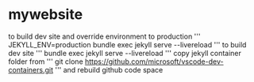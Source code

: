 # mywebsite
to build dev site and override environment to production
'''
JEKYLL_ENV=production bundle exec jekyll serve --livereload
'''
to build dev site 
'''
bundle exec jekyll serve --livereload
'''
copy jekyll container folder from
'''
git clone https://github.com/microsoft/vscode-dev-containers.git
'''
and rebuild github code space
